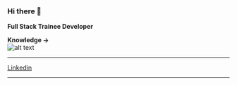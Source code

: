 ### Hi there 👋

**Full Stack Trainee Developer**

**Knowledge ->**<br/>
![alt text](https://es.wikipedia.org/wiki/React#/media/Archivo:React.svg)
_______
[Linkedin](https://www.linkedin.com/in/nicol%C3%A1s-mauber-a996121b9/)
_______
